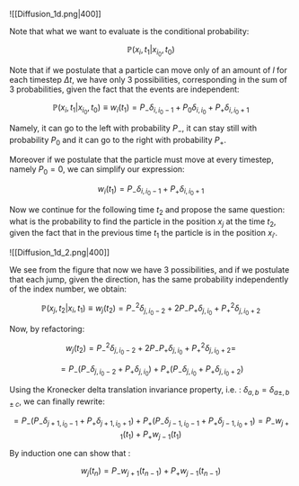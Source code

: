![[Diffusion_1d.png|400]]

Note that what we want to evaluate is the conditional probability:

$$ \mathbb{P}(x_{i},t_{1}|x_{i_0},t_{0}) $$

Note that if we postulate that a particle can move only of an amount of $l$ for each timestep $\Delta t$, we have only 3 possibilities, corresponding in the sum of 3 probabilities, given the fact that the events are independent:

$$  \mathbb{P}(x_{i},t_{1}|x_{i_0},t_{0})  \equiv w_{i}(t_{1}) = P_{-}\delta_{i,i_0-1} + P_0\delta_{i,i_0} + P_{+}\delta_{i,i_0+1}$$

Namely, it can go to the left with probability $P_{-}$, it can stay still with probability $P_{0}$ and it can go to the right with probability $P_{+}$.

Moreover if we postulate that the particle must move at every timestep, namely $P_0=0$, we can simplify our expression:

$$w_{i}(t_{1}) = P_{-}\delta_{i,i_0-1}  + P_{+}\delta_{i,i_0+1}$$

Now we continue for the following time $t_2$ and propose the same question: what is the probability to find the particle in the position $x_{j}$ at the time $t_{2}$, given the fact that in the previous time $t_1$ the particle is in the position $x_{i'}$.

![[Diffusion_1d_2.png|400]]

We see from the figure that now we have 3 possibilities, and if we postulate that each jump, given the direction, has the same probability independently of the index number, we obtain:

$$  \mathbb{P}(x_{j},t_{2}|x_{i},t_{1})  \equiv w_{j}(t_{2}) = P^2_{-}\delta_{j,i_0-2} +2P_{-}P_{+} \delta_{j,i_0} + P^2_{+}\delta_{j,i_0+2}$$

Now, by refactoring:

$$w_{j}(t_{2}) = P^2_{-}\delta_{j,i_0-2} +2P_{-}P_{+} \delta_{j,i_0} + P^2_{+}\delta_{j,i_0+2}=$$

$$ = P_{-}\left( P_{-}\delta_{j,i_0-2}  + P_{+}\delta_{j,i_0}\right) + P_{+}\left( P_{-}\delta_{j,i_0}  + P_{+}\delta_{j,i_0+2}\right)  $$

Using the Kronecker delta translation invariance property, i.e. :  $\delta_{a,b} = \delta_{a\pm,b\pm c}$, we can finally rewrite:

$$
 = P_{-}\left( P_{-}\delta_{j+1,i_0-1}  + P_{+}\delta_{j+1,i_0+1}\right) + P_{+}\left( P_{-}\delta_{j-1,i_0-1}  + P_{+}\delta_{j-1,i_0+1}\right) = P_{-}w_{j+1}(t_1) + P_{+}w_{j-1}(t_1)$$

By induction one can show that :

$$ w_{j}(t_{n}) = P_{-}w_{j+1}(t_{n-1}) + P_{+}w_{j-1}(t_{n-1})$$
